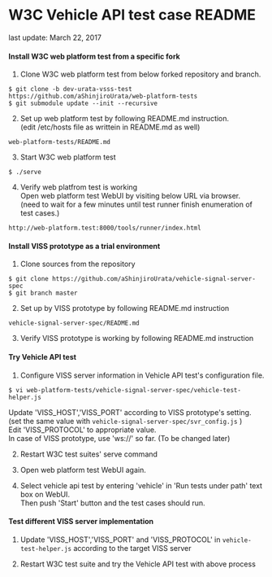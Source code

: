 # W3C Vehicle API test case README
last update: March 22, 2017

#### Install W3C web platform test from a specific fork

1. Clone W3C web platform test from below forked repository and branch.
```
$ git clone -b dev-urata-vsss-test https://github.com/aShinjiroUrata/web-platform-tests
$ git submodule update --init --recursive
```

2. Set up web platform test by following README.md instruction.<br>(edit /etc/hosts file as writtein in README.md as well)
```
web-platform-tests/README.md
```

3. Start W3C web platform test
```
$ ./serve
```

4. Verify web platfrom test is working<br>
Open web platform test WebUI by visiting below URL via browser.<br>
(need to wait for a few minutes until test runner finish enumeration of test cases.)
```
http://web-platform.test:8000/tools/runner/index.html
```

#### Install VISS prototype as a trial environment

1. Clone sources from the repository
```
$ git clone https://github.com/aShinjiroUrata/vehicle-signal-server-spec
$ git branch master
```
2. Set up by VISS prototype by following README.md instruction
```
vehicle-signal-server-spec/README.md
```
3. Verify VISS prototype is working by following README.md instruction

#### Try Vehicle API test

1. Configure VISS server information in Vehicle API test's configuration file.
```
$ vi web-platform-tests/vehicle-signal-server-spec/vehicle-test-helper.js
```
Update 'VISS_HOST','VISS_PORT' according to VISS prototype's setting.<br>
(set the same value with `vehicle-signal-server-spec/svr_config.js` )<br>
Edit 'VISS_PROTOCOL' to appropriate value.<br>
In case of VISS prototype, use 'ws://' so far. (To be changed later)<br>

2. Restart W3C test suites' serve command

3. Open web platform test WebUI again.

4. Select vehicle api test by entering 'vehicle' in 'Run tests under path' text box on WebUI.<br>
   Then push 'Start' button and the test cases should run.

#### Test different VISS server implementation

1. Update 'VISS_HOST','VISS_PORT' and 'VISS_PROTOCOL' in `vehicle-test-helper.js` according to the target VISS server

2. Restart W3C test suite and try the Vehicle API test with above process

